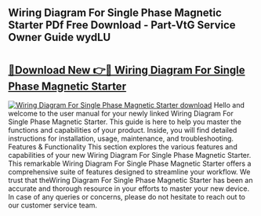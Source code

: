 ## Wiring Diagram For Single Phase Magnetic Starter PDf Free Download - Part-VtG Service Owner Guide wydLU

# <h2><a href="http://dfirhw.blite.top/?on=Wiring+Diagram+For+Single+Phase+Magnetic+Starter">🔗Download New 👉🔴 Wiring Diagram For Single Phase Magnetic Starter</a></h2>

[![Wiring Diagram For Single Phase Magnetic Starter download](https://i.imgur.com/lujVjoI.png)](http://dfirhw.blite.top/?on=Wiring+Diagram+For+Single+Phase+Magnetic+Starter)
Hello and welcome to the user manual for your newly linked Wiring Diagram For Single Phase Magnetic Starter. This guide is here to help you master the functions and capabilities of your product. Inside, you will find detailed instructions for installation, usage, maintenance, and troubleshooting. Features & Functionality This section explores the various features and capabilities of your new Wiring Diagram For Single Phase Magnetic Starter. This remarkable Wiring Diagram For Single Phase Magnetic Starter offers a comprehensive suite of features designed to streamline your workflow. We trust that theWiring Diagram For Single Phase Magnetic Starter has been an accurate and thorough resource in your efforts to master your new device. In case of any queries or concerns, please do not hesitate to reach out to our customer service team.
